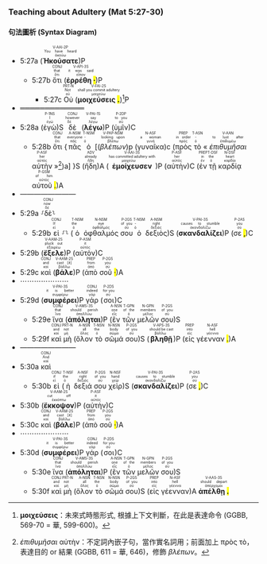 ### Teaching about Adultery (Mat 5:27-30)

#### 句法圖析 (Syntax Diagram)

- 5:27a (<RUBY><ruby><ruby><strong><strong>Ἠκούσατε</strong></strong><rt>ἀκούω</rt></ruby><rt>You have heard</rt></ruby><rt>V-AAI-2P</rt></RUBY>)P 
	- 5:27b <RUBY><ruby><ruby>ὅτι<rt>ὅτι</rt></ruby><rt>that</rt></ruby><rt>CONJ</rt></RUBY> (<RUBY><ruby><ruby><strong>ἐρρέθη <mark class="pm">·</mark></strong><rt>εἶπον</rt></ruby><rt>it was said</rt></ruby><rt>V-API-3S</rt></RUBY>)P 
		- 5:27c <RUBY><ruby><ruby>Οὐ<rt>οὐ</rt></ruby><rt>Not</rt></ruby><rt>PRT-N</rt></RUBY> (<RUBY><ruby><ruby><strong>μοιχεύσεις <mark class="pm">.</mark></strong><rt>μοιχεύω</rt></ruby><rt>shall you commit adultery</rt></ruby><rt>V-FAI-2S</rt></RUBY>)[^1]P 
- ═════════════
- 5:28a (<RUBY><ruby><ruby>ἐγὼ<rt>ἐγώ</rt></ruby><rt>I</rt></ruby><rt>P-1NS</rt></RUBY>)S <RUBY><ruby><ruby>δὲ<rt>δέ</rt></ruby><rt>however</rt></ruby><rt>CONJ</rt></RUBY> (<RUBY><ruby><ruby><strong><strong>λέγω</strong></strong><rt>λέγω</rt></ruby><rt>say</rt></ruby><rt>V-PAI-1S</rt></RUBY>)P (<RUBY><ruby><ruby>ὑμῖν<rt>σύ</rt></ruby><rt>to you</rt></ruby><rt>P-2DP</rt></RUBY>)C
	- 5:28b <RUBY><ruby><ruby>ὅτι<rt>ὅτι</rt></ruby><rt>that</rt></ruby><rt>CONJ</rt></RUBY> {<RUBY><ruby><ruby>πᾶς<rt>πᾶς</rt></ruby><rt>everyone</rt></ruby><rt>A-NSM</rt></RUBY> <RUBY><ruby><ruby>ὁ<rt>ὁ</rt></ruby><rt>-</rt></ruby><rt>T-NSM</rt></RUBY> [(<RUBY><ruby><ruby><em><em>βλέπων</em></em><rt>βλέπω</rt></ruby><rt>looking upon</rt></ruby><rt>V-PAP-NSM</rt></RUBY>)p (<RUBY><ruby><ruby>γυναῖκα<rt>γυνή</rt></ruby><rt>a woman</rt></ruby><rt>N-ASF</rt></RUBY>)c (<RUBY><ruby><ruby>πρὸς<rt>πρός</rt></ruby><rt>in order</rt></ruby><rt>PREP</rt></RUBY> <RUBY><ruby><ruby>τὸ<rt>ὁ</rt></ruby><rt>-</rt></ruby><rt>T-ASN</rt></RUBY> « <RUBY><ruby><ruby><em>ἐπιθυμῆσαι</em><rt>ἐπιθυμέω</rt></ruby><rt>to lust after</rt></ruby><rt>V-AAN</rt></RUBY> <RUBY><ruby><ruby>αὐτὴν<rt>αὐτός</rt></ruby><rt>her</rt></ruby><rt>P-ASF</rt></RUBY> »[^2])a] }S (<RUBY><ruby><ruby>ἤδη<rt>ἤδη</rt></ruby><rt>already</rt></ruby><rt>ADV</rt></RUBY>)A (<RUBY><ruby><ruby><strong><strong>ἐμοίχευσεν</strong></strong><rt>μοιχεύω</rt></ruby><rt>has committed adultery with</rt></ruby><rt>V-AAI-3S</rt></RUBY>)P (<RUBY><ruby><ruby>αὐτὴν<rt>αὐτός</rt></ruby><rt>her</rt></ruby><rt>P-ASF</rt></RUBY>)C (<RUBY><ruby><ruby>ἐν<rt>ἐν</rt></ruby><rt>in</rt></ruby><rt>PREP</rt></RUBY> <RUBY><ruby><ruby>τῇ<rt>ὁ</rt></ruby><rt>the</rt></ruby><rt>T-DSF</rt></RUBY> <RUBY><ruby><ruby>καρδίᾳ<rt>καρδία</rt></ruby><rt>heart</rt></ruby><rt>N-DSF</rt></RUBY> <RUBY><ruby><ruby>αὐτοῦ <mark class="pm">.</mark><rt>αὐτός</rt></ruby><rt>of him</rt></ruby><rt>P-GSM</rt></RUBY>)A 
- ————————
- 5:29a ⸉<RUBY><ruby><ruby>δὲ<rt>δέ</rt></ruby><rt>now</rt></ruby><rt>CONJ</rt></RUBY>⸊
	- 5:29b <RUBY><ruby><ruby>εἰ<rt>εἰ</rt></ruby><rt>If</rt></ruby><rt>CONJ</rt></RUBY> ⸉⸊ (<RUBY><ruby><ruby>ὁ<rt>ὁ</rt></ruby><rt>the</rt></ruby><rt>T-NSM</rt></RUBY> <RUBY><ruby><ruby>ὀφθαλμός<rt>ὀφθαλμός</rt></ruby><rt>eye</rt></ruby><rt>N-NSM</rt></RUBY> <RUBY><ruby><ruby>σου<rt>σύ</rt></ruby><rt>of you</rt></ruby><rt>P-2GS</rt></RUBY> <RUBY><ruby><ruby>ὁ<rt>ὁ</rt></ruby><rt>-</rt></ruby><rt>T-NSM</rt></RUBY> <RUBY><ruby><ruby>δεξιὸς<rt>δεξιός</rt></ruby><rt>right</rt></ruby><rt>A-NSM</rt></RUBY>)S (<RUBY><ruby><ruby><strong><strong>σκανδαλίζει</strong></strong><rt>σκανδαλίζω</rt></ruby><rt>causes to stumble</rt></ruby><rt>V-PAI-3S</rt></RUBY>)P (<RUBY><ruby><ruby>σε <mark class="pm">,</mark><rt>σύ</rt></ruby><rt>you</rt></ruby><rt>P-2AS</rt></RUBY>)C 
- 5:29b (<RUBY><ruby><ruby><strong><strong>ἔξελε</strong></strong><rt>ἐξαιρέω</rt></ruby><rt>pluck out</rt></ruby><rt>V-AAM-2S</rt></RUBY>)P (<RUBY><ruby><ruby>αὐτὸν<rt>αὐτός</rt></ruby><rt>it</rt></ruby><rt>P-ASM</rt></RUBY>)C 
- 5:29c <RUBY><ruby><ruby>καὶ<rt>καί</rt></ruby><rt>and</rt></ruby><rt>CONJ</rt></RUBY> (<RUBY><ruby><ruby><strong>βάλε</strong><rt>βάλλω</rt></ruby><rt>cast [it]</rt></ruby><rt>V-AAM-2S</rt></RUBY>)P (<RUBY><ruby><ruby>ἀπὸ<rt>ἀπό</rt></ruby><rt>from</rt></ruby><rt>PREP</rt></RUBY> <RUBY><ruby><ruby>σοῦ <mark class="pm">·</mark><rt>σύ</rt></ruby><rt>you</rt></ruby><rt>P-2GS</rt></RUBY>)A 
- ⋯⋯⋯⋯⋯⋯⋯
- 5:29d (<RUBY><ruby><ruby><strong><strong>συμφέρει</strong></strong><rt>συμφέρω</rt></ruby><rt>it is better</rt></ruby><rt>V-PAI-3S</rt></RUBY>)P <RUBY><ruby><ruby>γάρ<rt>γάρ</rt></ruby><rt>indeed</rt></ruby><rt>CONJ</rt></RUBY> (<RUBY><ruby><ruby>σοι<rt>σύ</rt></ruby><rt>for you</rt></ruby><rt>P-2DS</rt></RUBY>)C
	- 5:29e <RUBY><ruby><ruby>ἵνα<rt>ἵνα</rt></ruby><rt>that</rt></ruby><rt>CONJ</rt></RUBY> (<RUBY><ruby><ruby><strong><strong>ἀπόληται</strong></strong><rt>ἀπολλύω</rt></ruby><rt>should perish</rt></ruby><rt>V-AMS-3S</rt></RUBY>)P (<RUBY><ruby><ruby>ἓν<rt>εἷς</rt></ruby><rt>one</rt></ruby><rt>A-NSN</rt></RUBY> <RUBY><ruby><ruby>τῶν<rt>ὁ</rt></ruby><rt>of the</rt></ruby><rt>T-GPN</rt></RUBY> <RUBY><ruby><ruby>μελῶν<rt>μέλος</rt></ruby><rt>members</rt></ruby><rt>N-GPN</rt></RUBY> <RUBY><ruby><ruby>σου<rt>σύ</rt></ruby><rt>of you</rt></ruby><rt>P-2GS</rt></RUBY>)S
	- 5:29f <RUBY><ruby><ruby>καὶ<rt>καί</rt></ruby><rt>and</rt></ruby><rt>CONJ</rt></RUBY> <RUBY><ruby><ruby>μὴ<rt>μή</rt></ruby><rt>not</rt></ruby><rt>PRT-N</rt></RUBY> (<RUBY><ruby><ruby>ὅλον<rt>ὅλος</rt></ruby><rt>all</rt></ruby><rt>A-NSN</rt></RUBY> <RUBY><ruby><ruby>τὸ<rt>ὁ</rt></ruby><rt>the</rt></ruby><rt>T-NSN</rt></RUBY> <RUBY><ruby><ruby>σῶμά<rt>σῶμα</rt></ruby><rt>body</rt></ruby><rt>N-NSN</rt></RUBY> <RUBY><ruby><ruby>σου<rt>σύ</rt></ruby><rt>of you</rt></ruby><rt>P-2GS</rt></RUBY>)S (<RUBY><ruby><ruby><strong><strong>βληθῇ</strong></strong><rt>βάλλω</rt></ruby><rt>should be cast</rt></ruby><rt>V-APS-3S</rt></RUBY>)P (<RUBY><ruby><ruby>εἰς<rt>εἰς</rt></ruby><rt>into</rt></ruby><rt>PREP</rt></RUBY> <RUBY><ruby><ruby>γέενναν <mark class="pm">.</mark><rt>γέεννα</rt></ruby><rt>hell</rt></ruby><rt>N-ASF</rt></RUBY>)A 
- ————————
- 5:30a <RUBY><ruby><ruby>καὶ<rt>καί</rt></ruby><rt>And</rt></ruby><rt>CONJ</rt></RUBY> 
	- 5:30b <RUBY><ruby><ruby>εἰ<rt>εἰ</rt></ruby><rt>if</rt></ruby><rt>CONJ</rt></RUBY> (<RUBY><ruby><ruby>ἡ<rt>ὁ</rt></ruby><rt>the</rt></ruby><rt>T-NSF</rt></RUBY> <RUBY><ruby><ruby>δεξιά<rt>δεξιός</rt></ruby><rt>right</rt></ruby><rt>A-NSF</rt></RUBY> <RUBY><ruby><ruby>σου<rt>σύ</rt></ruby><rt>of you</rt></ruby><rt>P-2GS</rt></RUBY> <RUBY><ruby><ruby>χεὶρ<rt>χείρ</rt></ruby><rt>hand</rt></ruby><rt>N-NSF</rt></RUBY>)S (<RUBY><ruby><ruby><strong><strong>σκανδαλίζει</strong></strong><rt>σκανδαλίζω</rt></ruby><rt>causes to stumble</rt></ruby><rt>V-PAI-3S</rt></RUBY>)P (<RUBY><ruby><ruby>σε <mark class="pm">,</mark><rt>σύ</rt></ruby><rt>you</rt></ruby><rt>P-2AS</rt></RUBY>)C 
- 5:30b (<RUBY><ruby><ruby><strong><strong>ἔκκοψον</strong></strong><rt>ἐκκόπτω</rt></ruby><rt>cut off</rt></ruby><rt>V-AAM-2S</rt></RUBY>)P (<RUBY><ruby><ruby>αὐτὴν<rt>αὐτός</rt></ruby><rt>it</rt></ruby><rt>P-ASF</rt></RUBY>)C
- 5:30c <RUBY><ruby><ruby>καὶ<rt>καί</rt></ruby><rt>and</rt></ruby><rt>CONJ</rt></RUBY> (<RUBY><ruby><ruby><strong>βάλε</strong><rt>βάλλω</rt></ruby><rt>cast [it]</rt></ruby><rt>V-AAM-2S</rt></RUBY>)P (<RUBY><ruby><ruby>ἀπὸ<rt>ἀπό</rt></ruby><rt>from</rt></ruby><rt>PREP</rt></RUBY> <RUBY><ruby><ruby>σοῦ <mark class="pm">·</mark><rt>σύ</rt></ruby><rt>you</rt></ruby><rt>P-2GS</rt></RUBY>)A 
- ⋯⋯⋯⋯⋯⋯⋯
- 5:30d (<RUBY><ruby><ruby><strong><strong>συμφέρει</strong></strong><rt>συμφέρω</rt></ruby><rt>it is better</rt></ruby><rt>V-PAI-3S</rt></RUBY>)P <RUBY><ruby><ruby>γάρ<rt>γάρ</rt></ruby><rt>indeed</rt></ruby><rt>CONJ</rt></RUBY> (<RUBY><ruby><ruby>σοι<rt>σύ</rt></ruby><rt>for you</rt></ruby><rt>P-2DS</rt></RUBY>)C
	- 5:30e <RUBY><ruby><ruby>ἵνα<rt>ἵνα</rt></ruby><rt>that</rt></ruby><rt>CONJ</rt></RUBY> (<RUBY><ruby><ruby><strong><strong>ἀπόληται</strong></strong><rt>ἀπολλύω</rt></ruby><rt>should perish</rt></ruby><rt>V-AMS-3S</rt></RUBY>)P (<RUBY><ruby><ruby>ἓν<rt>εἷς</rt></ruby><rt>one</rt></ruby><rt>A-NSN</rt></RUBY> <RUBY><ruby><ruby>τῶν<rt>ὁ</rt></ruby><rt>of the</rt></ruby><rt>T-GPN</rt></RUBY> <RUBY><ruby><ruby>μελῶν<rt>μέλος</rt></ruby><rt>members</rt></ruby><rt>N-GPN</rt></RUBY> <RUBY><ruby><ruby>σου<rt>σύ</rt></ruby><rt>of you</rt></ruby><rt>P-2GS</rt></RUBY>)S
	- 5:30f <RUBY><ruby><ruby>καὶ<rt>καί</rt></ruby><rt>and</rt></ruby><rt>CONJ</rt></RUBY> <RUBY><ruby><ruby>μὴ<rt>μή</rt></ruby><rt>not</rt></ruby><rt>PRT-N</rt></RUBY> (<RUBY><ruby><ruby>ὅλον<rt>ὅλος</rt></ruby><rt>all</rt></ruby><rt>A-NSN</rt></RUBY> <RUBY><ruby><ruby>τὸ<rt>ὁ</rt></ruby><rt>the</rt></ruby><rt>T-NSN</rt></RUBY> <RUBY><ruby><ruby>σῶμά<rt>σῶμα</rt></ruby><rt>body</rt></ruby><rt>N-NSN</rt></RUBY> <RUBY><ruby><ruby>σου<rt>σύ</rt></ruby><rt>of you</rt></ruby><rt>P-2GS</rt></RUBY>)S (<RUBY><ruby><ruby>εἰς<rt>εἰς</rt></ruby><rt>into</rt></ruby><rt>PREP</rt></RUBY> <RUBY><ruby><ruby>γέενναν<rt>γέεννα</rt></ruby><rt>hell</rt></ruby><rt>N-ASF</rt></RUBY>)A <RUBY><ruby><ruby><strong>ἀπέλθῃ <mark class="pm">.</mark></strong><rt>ἀπέρχομαι</rt></ruby><rt>should depart</rt></ruby><rt>V-AAS-3S</rt></RUBY>



[^1]: **μοιχεύσεις**：未來式時態形式, 根據上下文判斷，在此是表達命令 (GGBB, 569-70 = 華, 599-600)。
[^2]: _ἐπιθυμῆσαι_ αὐτὴν：不定詞內嵌子句，當作實名詞用；前面加上 πρὸς τὸ，表達目的 or 結果 (GGBB, 611 = 華, 646)，修飾 _βλέπων_。